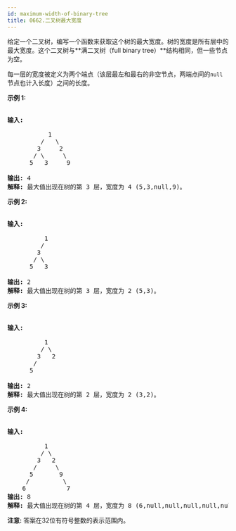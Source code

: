 ```yaml
---
id: maximum-width-of-binary-tree
title: 0662.二叉树最大宽度
---
```

给定一个二叉树，编写一个函数来获取这个树的最大宽度。树的宽度是所有层中的最大宽度。这个二叉树与**满二叉树（full binary tree）**结构相同，但一些节点为空。

每一层的宽度被定义为两个端点（该层最左和最右的非空节点，两端点间的<code>null</code>节点也计入长度）之间的长度。

**示例 1:**


<pre><br/><strong>输入:</strong> <br/><br/>           1<br/>         /   \<br/>        3     2<br/>       / \     \  <br/>      5   3     9 <br/><br/><strong>输出:</strong> 4<br/><strong>解释:</strong> 最大值出现在树的第 3 层，宽度为 4 (5,3,null,9)。<br/></pre>

**示例 2:**


<pre><br/><strong>输入:</strong> <br/><br/>          1<br/>         /  <br/>        3    <br/>       / \       <br/>      5   3     <br/><br/><strong>输出:</strong> 2<br/><strong>解释:</strong> 最大值出现在树的第 3 层，宽度为 2 (5,3)。<br/></pre>

**示例 3:**


<pre><br/><strong>输入:</strong> <br/><br/>          1<br/>         / \<br/>        3   2 <br/>       /        <br/>      5      <br/><br/><strong>输出:</strong> 2<br/><strong>解释:</strong> 最大值出现在树的第 2 层，宽度为 2 (3,2)。<br/></pre>

**示例 4:**


<pre><br/><strong>输入:</strong> <br/><br/>          1<br/>         / \<br/>        3   2<br/>       /     \  <br/>      5       9 <br/>     /         \<br/>    6           7<br/><strong>输出:</strong> 8<br/><strong>解释:</strong> 最大值出现在树的第 4 层，宽度为 8 (6,null,null,null,null,null,null,7)。<br/></pre>

**注意:** 答案在32位有符号整数的表示范围内。
